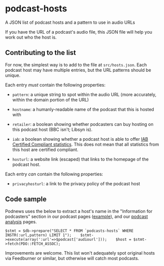 # podcast-hosts
A JSON list of podcast hosts and a pattern to use in audio URLs

If you have the URL of a podcast's audio file, this JSON file will help you work out who the host is.

## Contributing to the list

For now, the simplest way is to add to the file at `src/hosts.json`. Each podcast host may have multiple entries, but the URL patterns should be unique.

Each entry _must_ contain the following properties:

* `pattern`: a unique string to spot within the audio URL (more accurately, within the domain portion of the URL)

* `hostname`: a humanly-readable name of the podcast that this is hosted with

* `retailer`: a boolean showing whether podcasters can buy hosting on this podcast host (BBC isn't; Libsyn is).

* `iab`: a boolean showing whether a podcast host is able to offer [IAB Certified Compliant statistics](https://iabtechlab.com/compliance-programs/compliant-companies/#podcast). This does not mean that all statistics from this host are certified compliant.

* `hosturl`: a website link (escaped) that links to the homepage of the podcast host.

Each entry _can_ contain the following properties:

* `privacyhosturl`: a link to the privacy policy of the podcast host

## Code sample

Podnews uses the below to extract a host's name in the "Information for podcasters" section in our podcast pages ([example](https://podnews.net/podcast/1287081706)), and our [podcast analysis](https://podnews.net/article/podcast-analysis) pages.

```$stmt = $db->prepare("SELECT * FROM `podcasts-hosts` WHERE INSTR(:url,pattern) LIMIT 1");   
$stmt->execute(array(':url'=>$podcast['audiourl']));   
$host = $stmt->fetch(PDO::FETCH_ASSOC);```

Improvements are welcome. This list won't adequately spot original hosts via Feedburner or similar, but otherwise will catch most podcasts.
